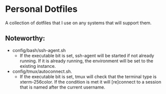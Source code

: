 # Personal Dotfiles

A collection of dotfiles that I use on any systems that will support them.

## Noteworthy:

* config/bash/ssh-agent.sh
  * If the executable bit is set, ssh-agent will be started if not already running.  If it is already running, the environment will be set to the existing instance.
* config/tmux/autoconnect.sh.
  * If the executable bit is set, tmux will check that the terminal type is xterm-256color.  If the condition is met it will [re]connect to a session that is named after the current username.
